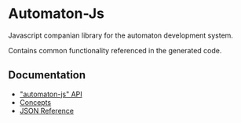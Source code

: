 # Automaton-Js

Javascript companian library for the automaton development system.

Contains common functionality referenced in the generated code.


## Documentation

 * ["automaton-js" API](./docs/api.md)
 * [Concepts](./docs/concepts.md)
 * [JSON Reference](./docs/reference.md)
 

 
